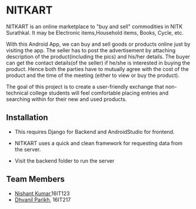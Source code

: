 # NITKART

NITKART is an online marketplace to "buy and sell" commodities in NITK Surathkal. It may be Electronic items,Household items, Books, Cycle, etc.

With this Android App, we can buy and sell goods or products online just by visiting the app. The seller has to post the advertisement by attaching description of the product(including the pics) and his/her details. The buyer can get the contact details(of the seller) if he/she is interested in buying the product. Hence both the parties have to mutually agree with the cost of the product and the time of the meeting (either to view or buy the product).

The goal of this project is to create a user-friendly exchange that non-technical college students will feel comfortable placing entries and searching within for their new and used products.

## Installation

- This requires Django for Backend and AndroidStudio for frontend.

- NITKART uses a quick and clean framework for requesting data from the server.

- Visit the backend folder to run the server


## Team Members
* [Nishant Kumar](https://github.com/NishantKr97),16IT123
* [Dhvanil Parikh](https://github.com/DhvanilP), 16IT217
